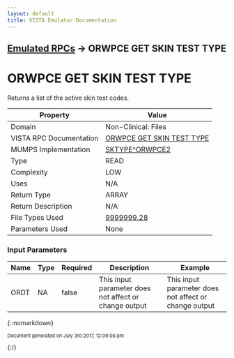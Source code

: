 ```yaml
---
layout: default
title: VISTA Emulator Documentation
---
```


## [Emulated RPCs](TableOfContents) &#8594; ORWPCE GET SKIN TEST TYPE
# ORWPCE GET SKIN TEST TYPE

Returns a list of the active skin test codes.

Property | Value
--- | ---
Domain | Non-Clinical: Files
VISTA RPC Documentation | [ORWPCE GET SKIN TEST TYPE](../VISTARPC/ORWPCE_GET_SKIN_TEST_TYPE)
MUMPS Implementation | [SKTYPE^ORWPCE2](http://code.osehra.org/dox/Routine_ORWPCE2_source.html)
Type | READ
Complexity | LOW
Uses | N/A
Return Type | ARRAY
Return Description | N/A
File Types Used | [9999999.28](../VDM/Skin_Test-9999999_28)
Parameters Used | None


### Input Parameters

Name | Type | Required | Description | Example
--- | --- | --- | --- | ---
ORDT | NA | false | This input parameter does not affect or change output | This input parameter does not affect or change output

{::nomarkdown} <br/><p style="font-size: 11px">Document generated on July 3rd 2017, 12:09:06 pm</p>{:/}